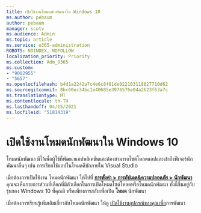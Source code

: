 ```yaml
---
title: เปิดใช้งานโหมดนักพัฒนาใน Windows 10
ms.author: pebaum
author: pebaum
manager: scotv
ms.audience: Admin
ms.topic: article
ms.service: o365-administration
ROBOTS: NOINDEX, NOFOLLOW
localization_priority: Priority
ms.collection: Adm_O365
ms.custom:
- "9002955"
- "5657"
ms.openlocfilehash: b4d1a2242a7c4e6c8f61de022103118827710d62
ms.sourcegitcommit: 8bc60ec34bc1e40685e3976576e04a2623f63a7c
ms.translationtype: MT
ms.contentlocale: th-TH
ms.lasthandoff: 04/15/2021
ms.locfileid: "51814319"
---
```

# <a name="enable-developer-mode-in-windows-10"></a>เปิดใช้งานโหมดนักพัฒนาใน Windows 10

โหมดนักพัฒนา มีไว้เพื่อผู้ใช้ที่พัฒนาแอปพลิเคชันและต้องสามารถไซด์โหลดแอปและเข้าถึงฟีเจอร์นักพัฒนาอื่นๆ เช่น การเรียกใช้แอปในโหมดดีบักภายใน Visual Studio

เมื่อต้องการเปิดใช้งาน โหมดนักพัฒนา ให้ไปที่ **[การตั้งค่า > การอัปเดต&ความปลอดภัย > นักพัฒนา](ms-settings:developers?activationSource=GetHelp)** คุณจะเห็นรายการส่วนที่เลือกที่มีตัวเลือกในการเปิดโหมดไซด์โหลดหรือโหมดนักพัฒนา ทั้งนี้ขึ้นอยู่กับรุ่นของ Windows 10 ที่คุณมี หรือเพียงการสลับเพื่อเปิด **โหมด** นักพัฒนา

เมื่อต้องการเรียนรู้เพิ่มเติมเกี่ยวกับโหมดนักพัฒนา ให้ดู [เปิดใช้งานอุปกรณ์ของคุณเพื่อ](https://docs.microsoft.com/windows/uwp/get-started/enable-your-device-for-development)การพัฒนา
